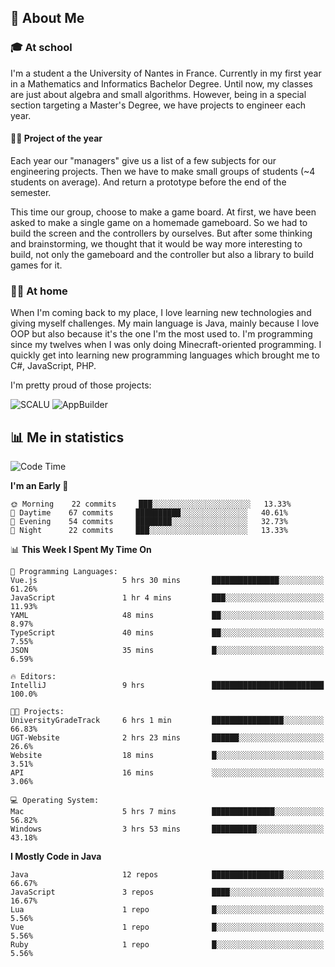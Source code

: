 ## 👀 About Me

### 🎓 At school

I'm a student a the University of Nantes in France. Currently in my first year in a Mathematics and Informatics Bachelor Degree. Until now, my classes are just about algebra and small algorithms. However, being in a special section targeting a Master's Degree, we have projects to engineer each year. 

#### 🔧🔬 Project of the year

Each year our "managers" give us a list of a few subjects for our engineering projects. Then we have to make small groups of students (~4 students on average). And return a prototype before the end of the semester.

This time our group, choose to make a game board. At first, we have been asked to make a single game on a homemade gameboard. So we had to build the screen and the controllers by ourselves. 
But after some thinking and brainstorming, we thought that it would be way more interesting to build, not only the gameboard and the controller but also a library to build games for it.

### 👨‍💻 At home

When I'm coming back to my place, I love learning new technologies and giving myself challenges. My main language is Java, mainly because I love OOP but also because it's the one I'm the most used to. I'm programming since my twelves when I was only doing Minecraft-oriented programming.  I quickly get into learning new programming languages which brought me to C#, JavaScript, PHP. 

I'm pretty proud of those projects:

![SCALU](https://github-readme-stats.vercel.app/api/pin?username=renardfute&repo=SCALU)
![AppBuilder](https://github-readme-stats.vercel.app/api/pin?username=pulsedev2&repo=AppBuilder)

## 📊 Me in statistics
<!--START_SECTION:waka-->
![Code Time](http://img.shields.io/badge/Code%20Time-28%20hrs%2051%20mins-blue)

**I'm an Early 🐤** 

```text
🌞 Morning    22 commits     ███░░░░░░░░░░░░░░░░░░░░░░   13.33% 
🌆 Daytime    67 commits     ██████████░░░░░░░░░░░░░░░   40.61% 
🌃 Evening    54 commits     ████████░░░░░░░░░░░░░░░░░   32.73% 
🌙 Night      22 commits     ███░░░░░░░░░░░░░░░░░░░░░░   13.33%

```


📊 **This Week I Spent My Time On** 

```text
💬 Programming Languages: 
Vue.js                   5 hrs 30 mins       ███████████████░░░░░░░░░░   61.26% 
JavaScript               1 hr 4 mins         ███░░░░░░░░░░░░░░░░░░░░░░   11.93% 
YAML                     48 mins             ██░░░░░░░░░░░░░░░░░░░░░░░   8.97% 
TypeScript               40 mins             ██░░░░░░░░░░░░░░░░░░░░░░░   7.55% 
JSON                     35 mins             █░░░░░░░░░░░░░░░░░░░░░░░░   6.59%

🔥 Editors: 
IntelliJ                 9 hrs               █████████████████████████   100.0%

🐱‍💻 Projects: 
UniversityGradeTrack     6 hrs 1 min         ████████████████░░░░░░░░░   66.83% 
UGT-Website              2 hrs 23 mins       ██████░░░░░░░░░░░░░░░░░░░   26.6% 
Website                  18 mins             █░░░░░░░░░░░░░░░░░░░░░░░░   3.51% 
API                      16 mins             ░░░░░░░░░░░░░░░░░░░░░░░░░   3.06%

💻 Operating System: 
Mac                      5 hrs 7 mins        ██████████████░░░░░░░░░░░   56.82% 
Windows                  3 hrs 53 mins       ██████████░░░░░░░░░░░░░░░   43.18%

```

**I Mostly Code in Java** 

```text
Java                     12 repos            ████████████████░░░░░░░░░   66.67% 
JavaScript               3 repos             ████░░░░░░░░░░░░░░░░░░░░░   16.67% 
Lua                      1 repo              █░░░░░░░░░░░░░░░░░░░░░░░░   5.56% 
Vue                      1 repo              █░░░░░░░░░░░░░░░░░░░░░░░░   5.56% 
Ruby                     1 repo              █░░░░░░░░░░░░░░░░░░░░░░░░   5.56%

```



<!--END_SECTION:waka-->
